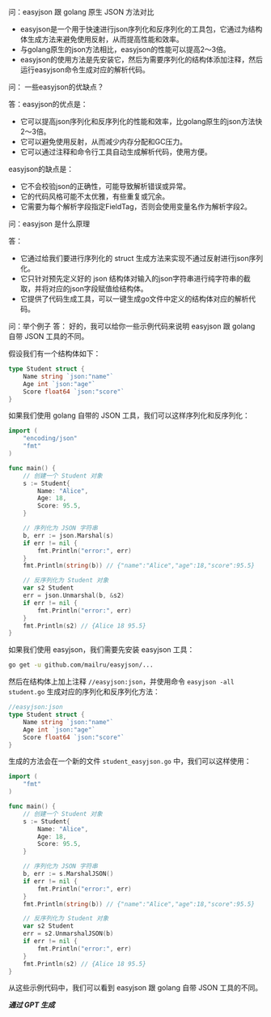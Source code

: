 问：easyjson 跟 golang 原生 JSON 方法对比

* easyjson是一个用于快速进行json序列化和反序列化的工具包，它通过为结构体生成方法来避免使用反射，从而提高性能和效率。
* 与golang原生的json方法相比，easyjson的性能可以提高2～3倍。
* easyjson的使用方法是先安装它，然后为需要序列化的结构体添加注释，然后运行easyjson命令生成对应的解析代码。

问： 一些easyjson的优缺点？

答：easyjson的优点是：

* 它可以提高json序列化和反序列化的性能和效率，比golang原生的json方法快2～3倍。
* 它可以避免使用反射，从而减少内存分配和GC压力。
* 它可以通过注释和命令行工具自动生成解析代码，使用方便。

easyjson的缺点是：

* 它不会校验json的正确性，可能导致解析错误或异常。
* 它的代码风格可能不太优雅，有些重复或冗余。
* 它需要为每个解析字段指定FieldTag，否则会使用变量名作为解析字段2。

问：easyjson 是什么原理

答：
* 它通过给我们要进行序列化的 struct 生成方法来实现不通过反射进行json序列化。
* 它只针对预先定义好的 json 结构体对输入的json字符串进行纯字符串的截取，并将对应的json字段赋值给结构体。
* 它提供了代码生成工具，可以一键生成go文件中定义的结构体对应的解析代码。

问：举个例子
答：
好的，我可以给你一些示例代码来说明 easyjson 跟 golang 自带 JSON 工具的不同。

假设我们有一个结构体如下：

```go
type Student struct {
    Name string `json:"name"`
    Age int `json:"age"`
    Score float64 `json:"score"`
}
```

如果我们使用 golang 自带的 JSON 工具，我们可以这样序列化和反序列化：

```go
import (
    "encoding/json"
    "fmt"
)

func main() {
    // 创建一个 Student 对象
    s := Student{
        Name: "Alice",
        Age: 18,
        Score: 95.5,
    }

    // 序列化为 JSON 字符串
    b, err := json.Marshal(s)
    if err != nil {
        fmt.Println("error:", err)
    }
    fmt.Println(string(b)) // {"name":"Alice","age":18,"score":95.5}

    // 反序列化为 Student 对象
    var s2 Student
    err = json.Unmarshal(b, &s2)
    if err != nil {
        fmt.Println("error:", err)
    }
    fmt.Println(s2) // {Alice 18 95.5}
}
```

如果我们使用 easyjson，我们需要先安装 easyjson 工具：

```bash
go get -u github.com/mailru/easyjson/...
```

然后在结构体上加上注释 `//easyjson:json`，并使用命令 `easyjson -all student.go` 生成对应的序列化和反序列化方法：

```go
//easyjson:json
type Student struct {
    Name string `json:"name"`
    Age int `json:"age"`
    Score float64 `json:"score"`
}
```

生成的方法会在一个新的文件 `student_easyjson.go` 中，我们可以这样使用：

```go
import (
    "fmt"
)

func main() {
    // 创建一个 Student 对象
    s := Student{
        Name: "Alice",
        Age: 18,
        Score: 95.5,
    }

    // 序列化为 JSON 字符串
    b, err := s.MarshalJSON()
    if err != nil {
        fmt.Println("error:", err)
    }
    fmt.Println(string(b)) // {"name":"Alice","age":18,"score":95.5}

    // 反序列化为 Student 对象
    var s2 Student
    err = s2.UnmarshalJSON(b)
    if err != nil {
        fmt.Println("error:", err)
    }
    fmt.Println(s2) // {Alice 18 95.5}
}
```

从这些示例代码中，我们可以看到 easyjson 跟 golang 自带 JSON 工具的不同。

***通过 GPT 生成***